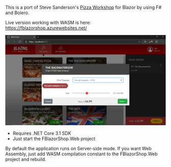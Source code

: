 This is a port of Steve Sanderson's [Pizza Workshop](https://github.com/dotnet-presentations/blazor-workshop) for Blazor
by using F# and Bolero.

Live version working with WASM is here: https://fblazorshop.azurewebsites.net/


![ScreenShot](FBlazor.png)

- Requires .NET Core 3.1 SDK
- Just start the FBlazorShop.Web project

By default the application runs on Server-side mode. If you want Web Assembly, just add WASM compilation constant to the FBlazorShop.Web project and rebuild.
